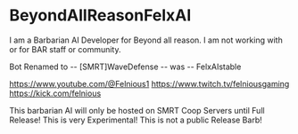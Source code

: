 # BeyondAllReasonFelxAI
I am a Barbarian AI Developer for Beyond all reason. I am not working with or for BAR staff or community.

Bot Renamed to -- [SMRT]WaveDefense -- was -- FelxAIstable

https://www.youtube.com/@Felnious1
https://www.twitch.tv/felniousgaming
https://kick.com/felnious


This barbarian AI will only be hosted on SMRT Coop Servers until Full Release! This is very Experimental! This is not a public Release Barb!
